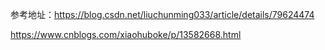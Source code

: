 参考地址：https://blog.csdn.net/liuchunming033/article/details/79624474

https://www.cnblogs.com/xiaohuboke/p/13582668.html

